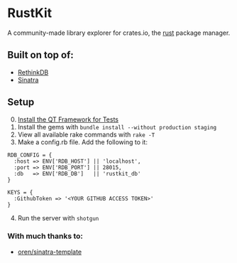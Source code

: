 RustKit
=======

A community-made library explorer for crates.io, the [rust](https://github.com/rust-lang/rust) package manager.

## Built on top of:
 - [RethinkDB](http://rethinkdb.com/)
 - [Sinatra](http://www.sinatrarb.com/)

Setup
-----
0. [Install the QT Framework for Tests](https://github.com/thoughtbot/capybara-webkit/wiki/Installing-Qt-and-compiling-capybara-webkit)
1. Install the gems with ```bundle install --without production staging```
2. View all available rake commands with ```rake -T```
3. Make a config.rb file. Add the following to it:
```
RDB_CONFIG = {
  :host => ENV['RDB_HOST'] || 'localhost',
  :port => ENV['RDB_PORT'] || 28015,
  :db   => ENV['RDB_DB']   || 'rustkit_db'
}

KEYS = {
  :GithubToken => '<YOUR GITHUB ACCESS TOKEN>'
}
```
4. Run the server with ```shotgun```

### With much thanks to:

 - [oren/sinatra-template](https://github.com/oren/sinatra-template)
